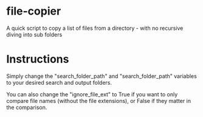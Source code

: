 # file-copier
A quick script to copy a list of files from a directory - with no recursive diving into sub folders

# Instructions
Simply change the "search_folder_path" and "search_folder_path" variables to your desired search and output folders. 

You can also change the "ignore_file_ext" to True if you want to only compare file names (without the file extensions), or False if they matter in the comparison.
